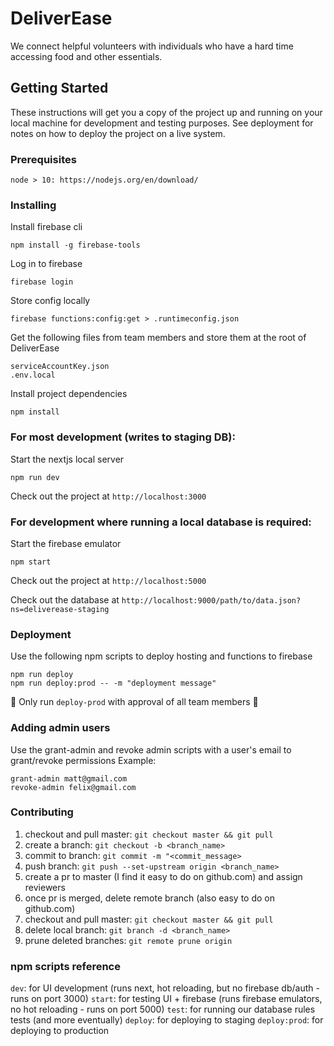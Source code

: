 # DeliverEase

We connect helpful volunteers with individuals who have a hard time accessing food and other essentials.

## Getting Started

These instructions will get you a copy of the project up and running on your local machine for development and testing purposes. See deployment for notes on how to deploy the project on a live system.

### Prerequisites

```
node > 10: https://nodejs.org/en/download/
```

### Installing

Install firebase cli

```
npm install -g firebase-tools
```

Log in to firebase

```
firebase login
```

Store config locally

```
firebase functions:config:get > .runtimeconfig.json
```

Get the following files from team members and store them at the root of DeliverEase

```
serviceAccountKey.json
.env.local
```

Install project dependencies

```
npm install
```

### For most development (writes to staging DB):

Start the nextjs local server

```
npm run dev
```

Check out the project at `http://localhost:3000`

### For development where running a local database is required:

Start the firebase emulator

```
npm start
```

Check out the project at `http://localhost:5000`

Check out the database at `http://localhost:9000/path/to/data.json?ns=deliverease-staging`

### Deployment

Use the following npm scripts to deploy hosting and functions to firebase

```
npm run deploy
npm run deploy:prod -- -m "deployment message"
```

🚨 Only run `deploy-prod` with approval of all team members 🚨

### Adding admin users

Use the grant-admin and revoke admin scripts with a user's email to grant/revoke permissions
Example:

```
grant-admin matt@gmail.com
revoke-admin felix@gmail.com
```

### Contributing

1. checkout and pull master: `git checkout master && git pull`
2. create a branch: `git checkout -b <branch_name>`
3. commit to branch: `git commit -m "<commit_message>`
4. push branch: `git push --set-upstream origin <branch_name>`
5. create a pr to master (I find it easy to do on github.com) and assign reviewers
6. once pr is merged, delete remote branch (also easy to do on github.com)
7. checkout and pull master: `git checkout master && git pull`
8. delete local branch: `git branch -d <branch_name>`
9. prune deleted branches: `git remote prune origin`

### npm scripts reference

`dev`: for UI development (runs next, hot reloading, but no firebase db/auth - runs on port 3000)
`start`: for testing UI + firebase (runs firebase emulators, no hot reloading - runs on port 5000)
`test`: for running our database rules tests (and more eventually)
`deploy`: for deploying to staging
`deploy:prod`: for deploying to production
